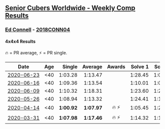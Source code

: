 <style>table {white-space: nowrap;}</style>

## [Senior Cubers Worldwide - Weekly Comp Results](/scw-comp/results/)
### [Ed Connell](../ed_connell.md) - [2018CONN04](https://www.worldcubeassociation.org/persons/2018CONN04?event=444)
#### 4x4x4 Results

🔥 = PR average, ⚡ = PR single.

| Date | Age | Single | Average | Awards | Solve 1 | Solve 2 | Solve 3 | Solve 4 | Solve 5 | Video |
| :--: | :--: | --: | --: | :--: | --: | --: | --: | --: | --: | :-- |
| [2020-06-23](../../results/444/2020-06-23.md) | <40 | 1:03.28 | 1:13.47 |  | 1:28.45 | 1:05.52 | 1:03.28 | 1:29.36 | 1:06.44 | [Link](https://www.facebook.com/events/268636114456043/permalink/272320587420929/) |
| [2020-06-16](../../results/444/2020-06-16.md) | <40 | 1:09.36 | 1:13.54 |  | 1:10.01 | 1:09.36 | 1:16.51 | 1:14.10 | 1:25.04 | [Link](https://www.facebook.com/events/256188575607890/permalink/258972151996199/) |
| [2020-06-09](../../results/444/2020-06-09.md) | <40 | 1:10.32 | 1:18.31 |  | 1:23.60 | 1:23.99 | 1:10.32 | 1:19.45 | 1:11.88 | [Link](https://www.facebook.com/events/1130228284009045/permalink/1133579520340588/) |
| [2020-05-26](../../results/444/2020-05-26.md) | <40 | 1:08.94 | 1:13.32 |  | 1:24.41 | 1:18.44 | 1:09.98 | 1:11.54 | 1:08.94 | [Link](https://www.facebook.com/events/637852836799991/permalink/640330029885605/) |
| [2020-04-14](../../results/444/2020-04-14.md) | <40 | **1:00.92** | **1:07.97** | 🔥 ⚡ | 1:05.45 | 1:20.49 | 1:11.06 | **1:00.92** | 1:07.41 | [Link](https://www.facebook.com/events/1400953806773430/permalink/1404450843090393/) |
| [2020-03-31](../../results/444/2020-03-31.md) | <40 | **1:07.98** | **1:17.46** | 🔥 ⚡ | 1:14.32 | 1:16.85 | 1:21.20 | **1:07.98** | 1:30.00 | [Link](https://www.facebook.com/events/269276700734640/permalink/270625277266449/) |


<!-- Global site tag (gtag.js) - Google Analytics -->
<script async src="https://www.googletagmanager.com/gtag/js?id=UA-86348435-3"></script>
<script>window.dataLayer = window.dataLayer || []; function gtag() {dataLayer.push(arguments);} gtag('js', new Date()); gtag('config', 'UA-86348435-3');</script>
